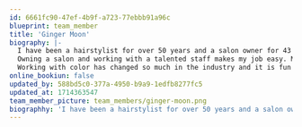 ```yaml
---
id: 6661fc90-47ef-4b9f-a723-77ebbb91a96c
blueprint: team_member
title: 'Ginger Moon'
biography: |-
  I have been a hairstylist for over 50 years and a salon owner for 43 years.
  Owning a salon and working with a talented staff makes my job easy. My favorite part of my career is the relationships, and the ability to create and change not only the hair but give a new perspective to a client. Their happiness with how they look makes them feel more confident and can lift one’s spirits.
  Working with color has changed so much in the industry and it is fun to watch and see what might come next. I have always strived to a high standard of professionalism, with a warm friendly atmosphere. I believe I have achieved this goal and am very proud of the salon we have created.
online_bookiun: false
updated_by: 588bd5c0-377a-4950-b9a9-1edfb8277fc5
updated_at: 1714363547
team_member_picture: team_members/ginger-moon.png
biographhy: 'I have been a hairstylist for over 50 years and a salon owner for 43 years. Owning a salon and working with a talented staff makes my job easy. My favorite part of my career is the relationships, and the ability to create and change not only the hair but also give a new perspective to a client. Their happiness with how they look makes them feel more confident and can lift one’s spirits. Working with color has changed so much in the industry and it is fun to watch and see what might come next. I have always strived to a high standard of professionalism, with a warm friendly atmosphere. I believe I have achieved this goal and am very proud of the salon we have created.'
---
```

